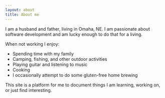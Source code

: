 ```yaml
---
layout: about
title: About me 
---
```


I am a husband and father, living in Omaha, NE. I am passionate about software development and am lucky enough to do that for a living. 

When not working I enjoy:

- Spending time with my family
- Camping, fishing, and other outdoor activities
- Playing guitar and listening to music
- Cooking
- I occasionally attempt to do some gluten-free home brewing

This site is a platform for me to document things I am learning, working on, or just find interesting.
